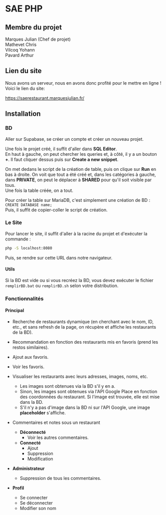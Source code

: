 
# SAE PHP

## Membre du projet
Marques Julian (Chef de projet)  
Mathevet Chris  
Vilcoq Yohann  
Pavard Arthur  

## Lien du site
Nous avons un serveur, nous en avons donc profité pour le mettre en ligne ! Voici le lien du site:  

https://saerestaurant.marquesjulian.fr/

## Installation  

### BD  
Aller sur Supabase, se créer un compte et créer un nouveau projet.  

Une fois le projet créé, il suffit d'aller dans **SQL Editor**.  
En haut à gauche, on peut chercher les queries et, à côté, il y a un bouton **+**. Il faut cliquer dessus puis sur **Create a new snippet**.  

On met dedans le script de la création de table, puis on clique sur **Run** en bas à droite. On voit que tout a été créé et, dans les catégories à gauche, dans **PRIVATE**, on peut le déplacer à **SHARED** pour qu'il soit visible par tous.  
Une fois la table créée, on a tout.  

Pour créer la table sur MariaDB, c'est simplement une création de BD :  
`CREATE DATABASE name;`  
Puis, il suffit de copier-coller le script de création.  

### Le Site  

Pour lancer le site, il suffit d'aller à la racine du projet et d'exécuter la commande :  
```sh
php -S localhost:8080
```

Puis, se rendre sur cette URL dans notre navigateur.  

#### Utils  
Si la BD est vide ou si vous recréez la BD, vous devez exécuter le fichier `remplirBD.bat` ou `remplirBD.sh` selon votre distribution.  

### Fonctionnalités  

#### Principal  
- Recherche de restaurants dynamique (en cherchant avec le nom, ID, etc., et sans refresh de la page, on récupère et affiche les restaurants de la BD).  
- Recommandation en fonction des restaurants mis en favoris (prend les restos similaires).  
- Ajout aux favoris.  
- Voir les favoris.  
- Visualiser les restaurants avec leurs adresses, images, noms, etc.  
  - Les images sont obtenues via la BD s'il y en a.  
  - Sinon, les images sont obtenues via l'API Google Place en fonction des coordonnées du restaurant. Si l'image est trouvée, elle est mise dans la BD.  
  - S'il n'y a pas d'image dans la BD ni sur l'API Google, une image **placeholder** s'affiche.  

- Commentaires et notes sous un restaurant  
  - **Déconnecté**  
    - Voir les autres commentaires.  
  - **Connecté**  
    - Ajout  
    - Suppression  
    - Modification  

- **Administrateur**  
  - Suppression de tous les commentaires.  

- **Profil**  
  - Se connecter  
  - Se déconnecter  
  - Modifier son nom  

